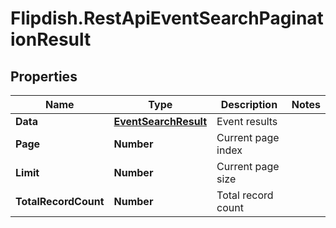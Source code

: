 # Flipdish.RestApiEventSearchPaginationResult

## Properties
Name | Type | Description | Notes
------------ | ------------- | ------------- | -------------
**Data** | [**EventSearchResult**](EventSearchResult.md) | Event results | 
**Page** | **Number** | Current page index | 
**Limit** | **Number** | Current page size | 
**TotalRecordCount** | **Number** | Total record count | 


